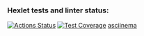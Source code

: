 ### Hexlet tests and linter status:

[![Actions Status](https://github.com/foxxdogg/frontend-project-44/actions/workflows/hexlet-check.yml/badge.svg)](https://github.com/foxxdogg/frontend-project-44/actions)
[![Test Coverage](https://api.codeclimate.com/v1/badges/6ed1472ba2ef8141f03c/test_coverage)](https://codeclimate.com/github/foxxdogg/frontend-project-44/test_coverage)
[asciinema](https://asciinema.org/connect/453f81ca-ddc3-498b-af76-15171c1ac4da)
